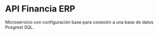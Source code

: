 # API Financia ERP
Microservicio con configuración base para conexión a una base de datos Posgrest SQL.

